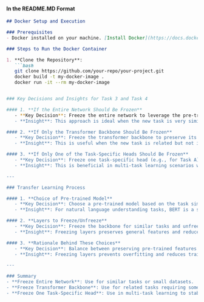 

#### In the README.MD Format
```markdown
## Docker Setup and Execution

### Prerequisites
- Docker installed on your machine. [Install Docker](https://docs.docker.com/get-docker/)

### Steps to Run the Docker Container

1. **Clone the Repository**:
   ```bash
   git clone https://github.com/your-repo/your-project.git
   docker build -t my-docker-image .
   docker run -it --rm my-docker-image


### Key Decisions and Insights for Task 3 and Task 4

#### 1. **If the Entire Network Should Be Frozen**
   - **Key Decision**: Freeze the entire network to leverage the pre-trained model's general features without any modifications.
   - **Insight**: This approach is ideal when the new task is very similar to the original task or when the dataset is small. For example, using a pre-trained VGG16 model for object detection on a dataset with similar objects ensures high accuracy without additional training.

#### 2. **If Only the Transformer Backbone Should Be Frozen**
   - **Key Decision**: Freeze the transformer backbone to preserve its learned embeddings and fine-tune only the task-specific heads.
   - **Insight**: This is useful when the new task is related but not identical to the original task. For instance, using a transformer pre-trained on Masked Language Modeling (MLM) for sentiment classification allows the model to adapt to the new task while retaining its understanding of language structure.

#### 3. **If Only One of the Task-Specific Heads Should Be Frozen**
   - **Key Decision**: Freeze one task-specific head (e.g., for Task A) while fine-tuning the other (e.g., for Task B).
   - **Insight**: This is beneficial in multi-task learning scenarios where one task is already well-represented by the pre-trained model, but the other requires adaptation. For example, freezing the Named Entity Recognition (NER) head while fine-tuning the sentiment classification head ensures stability in the trained task while adapting to new data.

---

### Transfer Learning Process

#### 1. **Choice of Pre-trained Model**
   - **Key Decision**: Choose a pre-trained model based on the task similarity and dataset size.
   - **Insight**: For natural language understanding tasks, BERT is a strong choice due to its robust embeddings. For generative tasks, GPT is more suitable.

#### 2. **Layers to Freeze/Unfreeze**
   - **Key Decision**: Freeze the backbone for similar tasks and unfreeze deeper layers for significantly different tasks.
   - **Insight**: Freezing layers preserves general features and reduces computational costs, while unfreezing allows the model to adapt to new tasks.

#### 3. **Rationale Behind These Choices**
   - **Key Decision**: Balance between preserving pre-trained features and adapting to new tasks.
   - **Insight**: Freezing layers prevents overfitting and reduces training time, while unfreezing enables task-specific adaptation, especially for larger datasets or dissimilar tasks.

---

### Summary
- **Freeze Entire Network**: Use for similar tasks or small datasets.
- **Freeze Transformer Backbone**: Use for related tasks requiring some adaptation.
- **Freeze One Task-Specific Head**: Use in multi-task learning to stabilize one task while adapting another.


